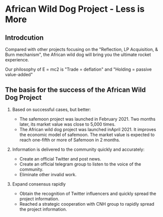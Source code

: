 # African Wild Dog Project - Less is More

## Introdcution
Compared with other projects focusing on the "Reflection, LP Acquisition, & Burn mechanism", the African wild dog will bring you the ultimate rocket experience.  

Our philosophy of E = mc2 is "Trade = deflation" and "Holding = passive value-added"

## The basis for the success of the African Wild Dog Project
1. Based on successful cases, but better:
    * The safemoon project was launched in February 2021. Two months later, its market value was close to 5,000 times.
    * The African wild dog project was launched inApril 2021. It improves the economic model of safemoon. The market value is expected to reach one-fifth or more of Safemoon in 2 months.

2. Information is delivered to the community quickly and accurately:
    * Create an official Twitter and post news.
    * Create an official telegram group to listen to the voice of the community.
    * Eliminate other invalid work. 

3. Expand consensus rapidly
    * Obtain the recognition of Twitter influencers and quickly spread the project information.
    * Reached a strategic cooperation with CNH group to rapidly spread the  project information.
